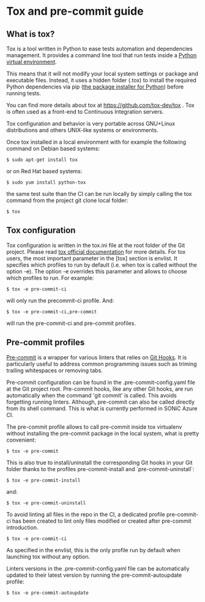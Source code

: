 # Tox and pre-commit guide

## What is tox?

<span class="title-ref">Tox</span> is a tool written in Python to ease
tests automation and dependencies management. It provides a command line
tool that run tests inside a [Python virtual
environment](https://docs.python.org/3/glossary.html#term-virtual-environment).

This means that it will not modify your local system settings or package
and executable files. Instead, it uses a hidden folder
(<span class="title-ref">.tox</span>) to install the required Python
dependencies via pip ([the package installer for
Python](https://pip.pypa.io/)) before running tests.

You can find more details about tox at <https://github.com/tox-dev/tox>
. <span class="title-ref">Tox</span> is often used as a front-end to
Continuous Integration servers.

<span class="title-ref">Tox</span> configuration and behavior is very
portable across GNU+Linux distributions and others UNIX-like systems or
environments.

Once tox installed in a local environment with for example the following
command on Debian based systems:

    $ sudo apt-get install tox

or on Red Hat based systems:

    $ sudo yum install python-tox

the same test suite than the CI can be run locally by simply calling the
tox command from the project git clone local folder:

    $ tox

## Tox configuration

<span class="title-ref">Tox</span> configuration is written in the
<span class="title-ref">tox.ini</span> file at the root folder of the
Git project. Please read [tox official
documentation](https://tox.readthedocs.io/) for more details. For tox
users, the most important parameter in the
<span class="title-ref">\[tox\]</span> section is
<span class="title-ref">envlist</span>. It specifies which profiles to
run by default (i.e. when tox is called without the option
<span class="title-ref">-e</span>). The option
<span class="title-ref">-e</span> overrides this parameter and allows to
choose which profiles to run. For example:

    $ tox -e pre-commit-ci

will only run the <span class="title-ref">precommit-ci</span> profile. And:

    $ tox -e pre-commit-ci,pre-commit

will run the <span class="title-ref">pre-commit-ci</span> and
<span class="title-ref">pre-commit</span> profiles.

## Pre-commit profiles

[Pre-commit](https://pre-commit.com/) is a wrapper for various linters
that relies on [Git Hooks](https://git-scm.com/docs/githooks). It is
particularly useful to address common programming issues such as triming
trailing whitespaces or removing tabs.

<span class="title-ref">Pre-commit</span> configuration can be found in
the <span class="title-ref">.pre-commit-config.yaml</span> file at the
Git project root. <span class="title-ref">Pre-commit</span> hooks, like
any other Git hooks, are run automatically when the command
<span class="title-ref">'git commit'</span> is called. This avoids
forgetting running linters. Although,
<span class="title-ref">pre-commit</span> can also be called directly
from its shell command. This is what is currently performed in SONiC
Azure CI.

The <span class="title-ref">pre-commit</span> profile allows to call
<span class="title-ref">pre-commit</span> inside tox virtualenv without
installing the <span class="title-ref">pre-commit</span> package in the
local system, what is pretty convenient:

    $ tox -e pre-commit

This is also true to install/uninstall the corresponding Git hooks in
your Git folder thanks to the profiles
<span class="title-ref">pre-commit-install</span> and
\`pre-commit-uninstall\`:

    $ tox -e pre-commit-install

and:

    $ tox -e pre-commit-uninstall

To avoid linting all files in the repo in the CI, a dedicated profile
<span class="title-ref">pre-commit-ci</span> has been created to
lint only files modified or created after pre-commit introduction.

    $ tox -e pre-commit-ci

As specified in the envlist, this is the only profile run by default
when launching tox without any option.

Linters versions in the <span class="title-ref">.pre-commit-config.yaml</span>
file can be automatically updated to their latest version by running the
<span class="title-ref">pre-commit-autoupdate</span> profile:

    $ tox -e pre-commit-autoupdate
